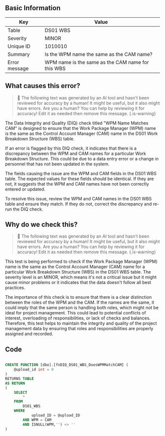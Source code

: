## Basic Information
| Key         | Value          |
|-------------|----------------|
| Table       | DS01 WBS |
| Severity    | MINOR |
| Unique ID   | 1010010   |
| Summary     | Is the WPM name the same as the CAM name? |
| Error message | WPM name is the same as the CAM name for this WBS |

## What causes this error?

> :robot: The following text was generated by an AI tool and hasn't been reviewed for accuracy by a human! It might be useful, but it also might have errors. Are you a human? You can help by reviewing it for accuracy! Edit it as needed then remove this message.
{.is-warning}

The Data Integrity and Quality (DIQ) check titled "WPM Name Matches CAM" is designed to ensure that the Work Package Manager (WPM) name is the same as the Control Account Manager (CAM) name in the DS01 Work Breakdown Structure (WBS) table. 

If an error is flagged by this DIQ check, it indicates that there is a discrepancy between the WPM and CAM names for a particular Work Breakdown Structure. This could be due to a data entry error or a change in personnel that has not been updated in the system. 

The fields causing the issue are the WPM and CAM fields in the DS01 WBS table. The expected values for these fields should be identical. If they are not, it suggests that the WPM and CAM names have not been correctly entered or updated. 

To resolve this issue, review the WPM and CAM names in the DS01 WBS table and ensure they match. If they do not, correct the discrepancy and re-run the DIQ check.
## Why do we check this?

> :robot: The following text was generated by an AI tool and hasn't been reviewed for accuracy by a human! It might be useful, but it also might have errors. Are you a human? You can help by reviewing it for accuracy! Edit it as needed then remove this message.
{.is-warning}

This test is being performed to check if the Work Package Manager (WPM) name is the same as the Control Account Manager (CAM) name for a particular Work Breakdown Structure (WBS) in the DS01 WBS table. The severity level is an MINOR, which means it's not a critical issue but it might cause minor problems or it indicates that the data doesn't follow all best practices.

The importance of this check is to ensure that there is a clear distinction between the roles of the WPM and the CAM. If the names are the same, it could imply that the same person is handling both roles, which might not be ideal for project management. This could lead to potential conflicts of interest, overloading of responsibilities, or lack of checks and balances. Therefore, this test helps to maintain the integrity and quality of the project management data by ensuring that roles and responsibilities are properly assigned and recorded.
## Code

```sql

CREATE FUNCTION [dbo].[fnDIQ_DS01_WBS_DoesWPMMatchCAM] (
	@upload_id int = 0
)
RETURNS TABLE
AS RETURN
(
	SELECT 
		*
	FROM
		DS01_WBS
	WHERE
			upload_ID = @upload_ID
		AND WPM = CAM
		AND ISNULL(WPM,'') <> ''
)
```
